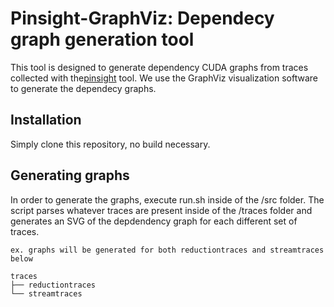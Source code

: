 # Pinsight-GraphViz: Dependecy graph generation tool

This tool is designed to generate dependency CUDA graphs from traces collected with the[pinsight](https://github.com/passlab/pinsight) tool. We use the GraphViz visualization software to generate the dependecy graphs.

## Installation
Simply clone this repository, no build necessary.

## Generating graphs
In order to generate the graphs, execute run.sh inside of the /src folder. The script parses whatever traces are present inside of the /traces folder and generates an SVG of the depdendency graph for each different set of traces.
```
ex. graphs will be generated for both reductiontraces and streamtraces below

traces
├── reductiontraces
└── streamtraces
```

